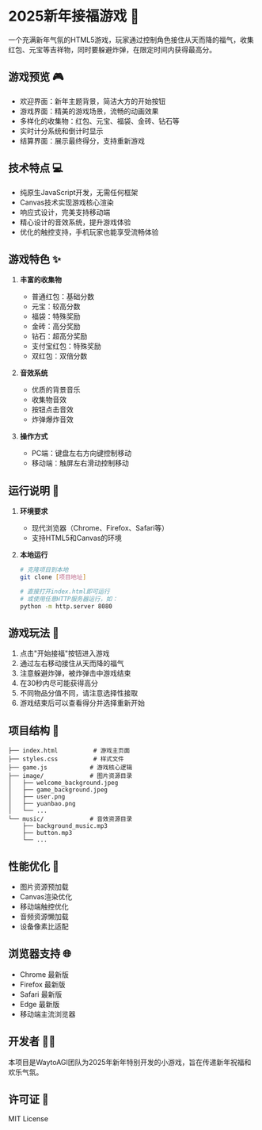 # 2025新年接福游戏 🧧

一个充满新年气氛的HTML5游戏，玩家通过控制角色接住从天而降的福气，收集红包、元宝等吉祥物，同时要躲避炸弹，在限定时间内获得最高分。

## 游戏预览 🎮

- 欢迎界面：新年主题背景，简洁大方的开始按钮
- 游戏界面：精美的游戏场景，流畅的动画效果
- 多样化的收集物：红包、元宝、福袋、金砖、钻石等
- 实时计分系统和倒计时显示
- 结算界面：展示最终得分，支持重新游戏

## 技术特点 💻

- 纯原生JavaScript开发，无需任何框架
- Canvas技术实现游戏核心渲染
- 响应式设计，完美支持移动端
- 精心设计的音效系统，提升游戏体验
- 优化的触控支持，手机玩家也能享受流畅体验

## 游戏特色 ✨

1. **丰富的收集物**
   - 普通红包：基础分数
   - 元宝：较高分数
   - 福袋：特殊奖励
   - 金砖：高分奖励
   - 钻石：超高分奖励
   - 支付宝红包：特殊奖励
   - 双红包：双倍分数

2. **音效系统**
   - 优质的背景音乐
   - 收集物音效
   - 按钮点击音效
   - 炸弹爆炸音效

3. **操作方式**
   - PC端：键盘左右方向键控制移动
   - 移动端：触屏左右滑动控制移动

## 运行说明 🚀

1. **环境要求**
   - 现代浏览器（Chrome、Firefox、Safari等）
   - 支持HTML5和Canvas的环境

2. **本地运行**
   ```bash
   # 克隆项目到本地
   git clone [项目地址]

   # 直接打开index.html即可运行
   # 或使用任意HTTP服务器运行，如：
   python -m http.server 8080
   ```

## 游戏玩法 🎯

1. 点击"开始接福"按钮进入游戏
2. 通过左右移动接住从天而降的福气
3. 注意躲避炸弹，被炸弹击中游戏结束
4. 在30秒内尽可能获得高分
5. 不同物品分值不同，请注意选择性接取
6. 游戏结束后可以查看得分并选择重新开始

## 项目结构 📁

```
├── index.html          # 游戏主页面
├── styles.css          # 样式文件
├── game.js            # 游戏核心逻辑
├── image/             # 图片资源目录
│   ├── welcome_background.jpeg
│   ├── game_background.jpeg
│   ├── user.png
│   ├── yuanbao.png
│   └── ...
└── music/             # 音效资源目录
    ├── background_music.mp3
    ├── button.mp3
    └── ...
```

## 性能优化 🚀

- 图片资源预加载
- Canvas渲染优化
- 移动端触控优化
- 音频资源懒加载
- 设备像素比适配

## 浏览器支持 🌐

- Chrome 最新版
- Firefox 最新版
- Safari 最新版
- Edge 最新版
- 移动端主流浏览器

## 开发者 👨‍💻

本项目是WaytoAGI团队为2025年新年特别开发的小游戏，旨在传递新年祝福和欢乐气氛。

## 许可证 📄

MIT License
